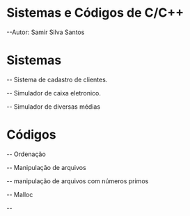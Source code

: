 # Sistemas e Códigos de C/C++

--Autor: Samir Silva Santos

# Sistemas

-- Sistema de cadastro de clientes.

-- Simulador de caixa eletronico.

-- Simulador de diversas médias



# Códigos

-- Ordenação

-- Manipulação de arquivos

-- manipulação de arquivos com números primos

-- Malloc

--
